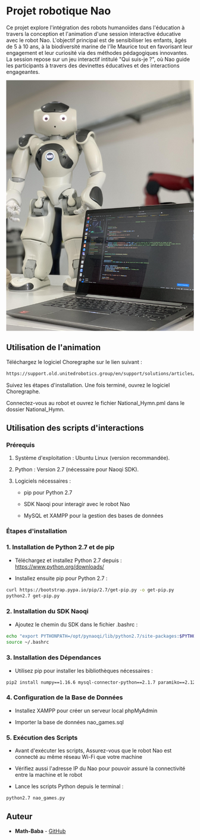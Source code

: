 # Projet robotique Nao

Ce projet explore l'intégration des robots humanoïdes dans l'éducation à travers
la conception et l'animation d'une session interactive éducative avec le robot Nao.
L'objectif principal est de sensibiliser les enfants, âgés de 5 à 10 ans, à la
biodiversité marine de l'île Maurice tout en favorisant leur engagement et leur
curiosité via des méthodes pédagogiques innovantes. La session repose sur un jeu
interactif intitulé "Qui suis-je ?", où Nao guide les participants à travers des
devinettes éducatives et des interactions engageantes.

<p align="center">
  <img src="image/projet_Nao.jpg" />
</p>

## Utilisation de l'animation

Téléchargez le logiciel Choregraphe sur le lien suivant :
```bash 
https://support.old.unitedrobotics.group/en/support/solutions/articles/80001018812-nao-6-downloads
```
Suivez les étapes d'installation. Une fois terminé, ouvrez le logiciel Choregraphe.

Connectez-vous au robot et ouvrez le fichier National_Hymn.pml dans le dossier National_Hymn.

## Utilisation des scripts d'interactions

### Prérequis

1. Système d'exploitation : Ubuntu Linux (version recommandée).

2. Python : Version 2.7 (nécessaire pour Naoqi SDK).

3. Logiciels nécessaires :

   * pip pour Python 2.7

   * SDK Naoqi pour interagir avec le robot Nao

   * MySQL et XAMPP pour la gestion des bases de données
   
### Étapes d'installation

### 1. Installation de Python 2.7 et de pip

* Téléchargez et installez Python 2.7 depuis : https://www.python.org/downloads/

* Installez ensuite pip pour Python 2.7 :
```bash 
curl https://bootstrap.pypa.io/pip/2.7/get-pip.py -o get-pip.py  
python2.7 get-pip.py  
```

### 2. Installation du SDK Naoqi

* Ajoutez le chemin du SDK dans le fichier .bashrc :
```bash
echo "export PYTHONPATH=/opt/pynaoqi/lib/python2.7/site-packages:$PYTHONPATH" >> ~/.bashrc  
source ~/.bashrc  
```
### 3. Installation des Dépendances

* Utilisez pip pour installer les bibliothèques nécessaires :
```bash
pip2 install numpy==1.16.6 mysql-connector-python==2.1.7 paramiko==2.12.0 SpeechRecognition==3.9.0  
```

### 4. Configuration de la Base de Données

* Installez XAMPP pour créer un serveur local phpMyAdmin

* Importer la base de données nao_games.sql 

### 5. Exécution des Scripts

* Avant d'exécuter les scripts, Assurez-vous que le robot Nao est connecté au même réseau Wi-Fi que votre machine

* Vérifiez aussi l'adresse IP du Nao pour pouvoir assuré la connectivité entre la machine et le robot

* Lance les scripts Python depuis le terminal :
```bash 
python2.7 nao_games.py  
```
## Auteur
- **Math-Baba** - [GitHub](https://github.com/Math-Baba)

